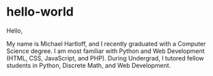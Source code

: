 # hello-world

Hello, 

My name is Michael Hartloff, and I recently graduated with a Computer Science degree. 
I am most familiar with Python and Web Development (HTML, CSS, JavaScript, and PHP).
During Undergrad, I tutored fellow students in Python, Discrete Math, and Web Development.
